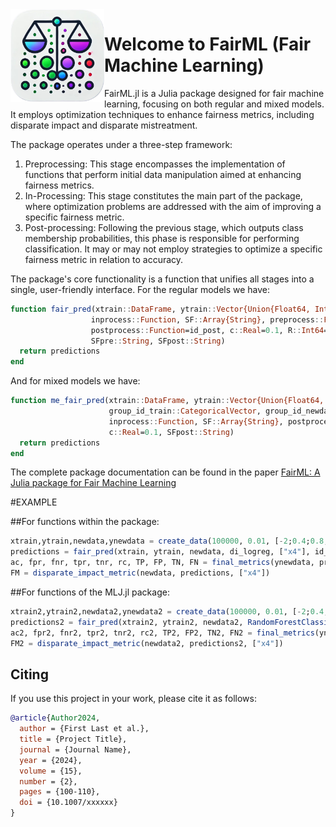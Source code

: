 <a href="https://github.com/JoaoVitorPamplona/FairML.jl">
  <img width="150" align="left" src="https://github.com/JoaoVitorPamplona/FairML.jl/blob/main/FairML.png">
</a>

# Welcome to FairML (Fair Machine Learning)

FairML.jl is a Julia package designed for fair machine learning, focusing on both regular and mixed models. It employs optimization techniques to enhance fairness metrics, including disparate impact and disparate mistreatment.


The package operates under a three-step framework:
1. Preprocessing: This stage encompasses the implementation of functions that perform initial data manipulation aimed at enhancing fairness metrics.
2. In-Processing: This stage constitutes the main part of the package, where optimization problems are addressed with the aim of improving a specific fairness metric.
3. Post-processing: Following the previous stage, which outputs class membership probabilities, this phase is responsible for performing classification. It may or may not employ strategies to optimize a specific fairness metric in relation to accuracy.

The package's core functionality is a function that unifies all stages into a single, user-friendly interface. For the regular models we have:
 
```julia
function fair_pred(xtrain::DataFrame, ytrain::Vector{Union{Float64, Int64}}, newdata::DataFrame,
                  inprocess::Function, SF::Array{String}, preprocess::Function=id_pre,
                  postprocess::Function=id_post, c::Real=0.1, R::Int64=1, seed::Int64=42,
                  SFpre::String, SFpost::String)
  return predictions
end
```

And for mixed models we have:
```julia
function me_fair_pred(xtrain::DataFrame, ytrain::Vector{Union{Float64, Int64}}, newdata::DataFrame,
                      group_id_train::CategoricalVector, group_id_newdata::CategoricalVector,      
                      inprocess::Function, SF::Array{String}, postprocess::Function=id_post,
                      c::Real=0.1, SFpost::String)
  return predictions
end
```

The complete package documentation can be found in the paper [FairML: A Julia package for Fair Machine Learning](https://arxiv.org/pdf/2405.06433)




#EXAMPLE

##For functions within the package:
```julia
xtrain,ytrain,newdata,ynewdata = create_data(100000, 0.01, [-2;0.4;0.8;0.5;3], "Logistic", 1, 42)
predictions = fair_pred(xtrain, ytrain, newdata, di_logreg, ["x4"], id_pre, di_post, 0.1, 1, 42)
ac, fpr, fnr, tpr, tnr, rc, TP, FP, TN, FN = final_metrics(ynewdata, predictions)
FM = disparate_impact_metric(newdata, predictions, ["x4"])
```


##For functions of the MLJ.jl package:
```julia
xtrain2,ytrain2,newdata2,ynewdata2 = create_data(100000, 0.01, [-2;0.4;0.8;0.5;3], "Linear", 1, 42)
predictions2 = fair_pred(xtrain2, ytrain2, newdata2, RandomForestClassifier(), ["x4"], di_pre, di_post, 0.1, 5, 42)
ac2, fpr2, fnr2, tpr2, tnr2, rc2, TP2, FP2, TN2, FN2 = final_metrics(ynewdata2, predictions2)
FM2 = disparate_impact_metric(newdata2, predictions2, ["x4"])
```


## Citing

If you use this project in your work, please cite it as follows:
```bibtex
@article{Author2024,
  author = {First Last et al.},
  title = {Project Title},
  journal = {Journal Name},
  year = {2024},
  volume = {15},
  number = {2},
  pages = {100-110},
  doi = {10.1007/xxxxxx}
}
```
